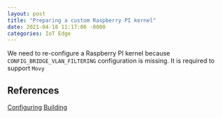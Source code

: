 ```yaml
---
layout: post
title: "Preparing a custom Raspberry PI kernel"
date: 2021-04-18 11:17:00 -0000
categories: IoT Edge
---
```


We need to re-configure a Raspberry PI kernel because `CONFIG_BRIDGE_VLAN_FILTERING` configuration is missing. 
It is required to support `Movy`


## References
[Configuring]
[Building]

[Building]: https://www.raspberrypi.org/documentation/linux/kernel/building.md#choosing_sources
[Configuring]: https://www.raspberrypi.org/documentation/linux/kernel/configuring.md
